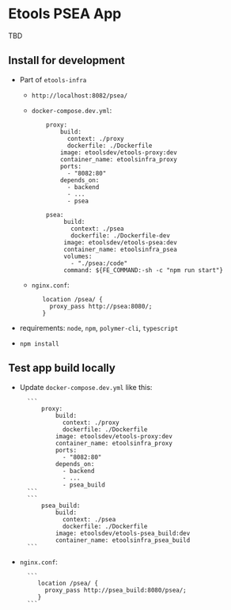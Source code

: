 # Etools PSEA App

TBD

## Install for development

- Part of `etools-infra`

  - `http://localhost:8082/psea/`
  - `docker-compose.dev.yml`:

    ```
        proxy:
            build:
              context: ./proxy
              dockerfile: ./Dockerfile
            image: etoolsdev/etools-proxy:dev
            container_name: etoolsinfra_proxy
            ports:
              - "8082:80"
            depends_on:
              - backend
              - ...
              - psea
    ```

    ```
        psea:
             build:
               context: ./psea
               dockerfile: ./Dockerfile-dev
             image: etoolsdev/etools-psea:dev
             container_name: etoolsinfra_psea
             volumes:
               - "./psea:/code"
             command: ${FE_COMMAND:-sh -c "npm run start"}
    ```

  - `nginx.conf`:
    ```
       location /psea/ {
         proxy_pass http://psea:8080/;
       }
    ```

- requirements: `node`, `npm`, `polymer-cli`, `typescript`
- `npm install`

## Test app build locally

- Update `docker-compose.dev.yml` like this:

        ```
            proxy:
                build:
                  context: ./proxy
                  dockerfile: ./Dockerfile
                image: etoolsdev/etools-proxy:dev
                container_name: etoolsinfra_proxy
                ports:
                  - "8082:80"
                depends_on:
                  - backend
                  - ...
                  - psea_build
        ```
        ```
            psea_build:
                build:
                  context: ./psea
                  dockerfile: ./Dockerfile
                image: etoolsdev/etools-psea_build:dev
                container_name: etoolsinfra_psea_build
        ```

- `nginx.conf`:

        ```
           location /psea/ {
             proxy_pass http://psea_build:8080/psea/;
           }
        ```


